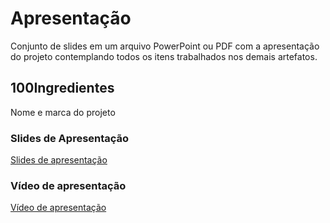 # Apresentação

Conjunto de slides em um arquivo PowerPoint ou PDF com a apresentação do projeto contemplando todos os itens trabalhados nos demais artefatos.

## 100Ingredientes

Nome e marca do projeto

### Slides de Apresentação

[Slides de apresentação](./100%20-%20Ingredientes.pdf)

### Vídeo de apresentação

[Vídeo de apresentação](https://youtu.be/RuySZmqcm8k)
